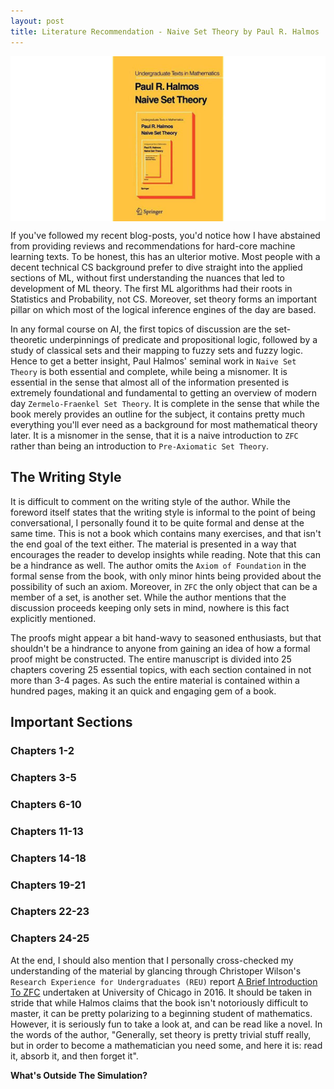 ```yaml
---
layout:	post
title: Literature Recommendation - Naive Set Theory by Paul R. Halmos
---
```


<img align = "middle" src = "/assets/NSTPH.png">

If you've followed my recent blog-posts, you'd notice how I have abstained from providing reviews and recommendations for hard-core machine learning texts. To be honest, this has an ulterior motive. Most people with a decent technical CS background prefer to dive straight into the applied sections of ML, without first understanding the nuances that led to development of ML theory. The first ML algorithms had their roots in Statistics and Probability, not CS. Moreover, set theory forms an important pillar on which most of the logical inference engines of the day are based.

In any formal course on AI, the first topics of discussion are the set-theoretic underpinnings of predicate and propositional logic, followed by a study of classical sets and their mapping to fuzzy sets and fuzzy logic. Hence to get a better insight, Paul Halmos' seminal work in `Naive Set Theory` is both essential and complete, while being a misnomer. It is essential in the sense that almost all of the information presented is extremely foundational and fundamental to getting an overview of modern day `Zermelo-Fraenkel Set Theory`. It is complete in the sense that while the book merely provides an outline for the subject, it contains pretty much everything you'll ever need as a background for most mathematical theory later. It is a misnomer in the sense, that it is a naive introduction to `ZFC` rather than being an introduction to `Pre-Axiomatic Set Theory`.

## The Writing Style
It is difficult to comment on the writing style of the author. While the foreword itself states that the writing style is informal to the point of being conversational, I personally found it to be quite formal and dense at the same time. This is not a book which contains many exercises, and that isn't the end goal of the text either. The material is presented in a way that encourages the reader to develop insights while reading. Note that this can be a hindrance as well. The author omits the `Axiom of Foundation` in the formal sense from the book, with only minor hints being provided about the possibility of such an axiom. Moreover, in `ZFC` the only object that can be a member of a set, is another set. While the author mentions that the discussion proceeds keeping only sets in mind, nowhere is this fact explicitly mentioned.

The proofs might appear a bit hand-wavy to seasoned enthusiasts, but that shouldn't be a hindrance to anyone from gaining an idea of how a formal proof might be constructed. The entire manuscript is divided into 25 chapters covering 25 essential topics, with each section contained in not more than 3-4 pages. As such the entire material is contained within a hundred pages, making it an quick and engaging gem of a book.

## Important Sections

### Chapters 1-2


### Chapters 3-5


### Chapters 6-10


### Chapters 11-13


### Chapters 14-18


### Chapters 19-21


### Chapters 22-23


### Chapters 24-25



At the end, I should also mention that I personally cross-checked my understanding of the material by glancing through Christoper Wilson's `Research Experience for Undergraduates (REU)` report [A Brief Introduction To ZFC](http://math.uchicago.edu/~may/REU2016/REUPapers/Wilson.pdf) undertaken at University of Chicago in 2016. It should be taken in stride that while Halmos claims that the book isn't notoriously difficult to master, it can be pretty polarizing to a beginning student of mathematics. However, it is seriously fun to take a look at, and can be read like a novel. In the words of the author, "Generally, set theory is pretty trivial stuff really, but in order to become a mathematician you need some, and here it is: read it, absorb it, and then forget it".

**What's Outside The Simulation?**